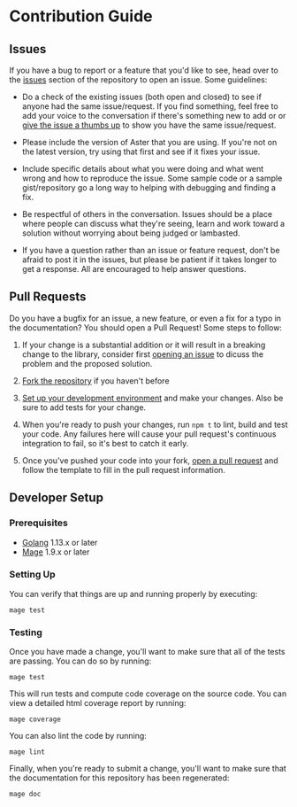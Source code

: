 # Contribution Guide

## Issues

If you have a bug to report or a feature that you'd like to see, head over to
the [issues][] section of the repository to open an issue. Some guidelines:

- Do a check of the existing issues (both open and closed) to see if anyone had
  the same issue/request. If you find something, feel free to add your voice to
  the conversation if there's something new to add or or [give the issue a
  thumbs up][github reactions] to show you have the same issue/request.

- Please include the version of Aster that you are using. If you're not on the
  latest version, try using that first and see if it fixes your issue.

- Include specific details about what you were doing and what went wrong and
  how to reproduce the issue. Some sample code or a sample gist/repository go a
  long way to helping with debugging and finding a fix.

- Be respectful of others in the conversation. Issues should be a place where
  people can discuss what they're seeing, learn and work toward a solution
  without worrying about being judged or lambasted.

- If you have a question rather than an issue or feature request, don't be
  afraid to post it in the issues, but please be patient if it takes longer to
  get a response. All are encouraged to help answer questions.

## Pull Requests

Do you have a bugfix for an issue, a new feature, or even a fix for a typo in
the documentation? You should open a Pull Request! Some steps to follow:

1.  If your change is a substantial addition or it will result in a breaking
    change to the library, consider first [opening an issue](#issues) to dicuss
    the problem and the proposed solution.

2.  [Fork the repository][github fork] if you haven't before

3.  [Set up your development environment](#developer-setup) and make your
    changes. Also be sure to add tests for your change.

4.  When you're ready to push your changes, run `npm t` to lint, build and test
    your code. Any failures here will cause your pull request's continuous
    integration to fail, so it's best to catch it early.

5.  Once you've pushed your code into your fork, [open a pull request][new pull
    request] and follow the template to fill in the pull request information.

## Developer Setup

### Prerequisites

- [Golang][] 1.13.x or later
- [Mage][] 1.9.x or later

### Setting Up

You can verify that things are up and running properly by executing:

```
mage test
```

### Testing

Once you have made a change, you'll want to make sure that all of the tests are
passing. You can do so by running:

```
mage test
```

This will run tests and compute code coverage on the source code. You can view a
detailed html coverage report by running:

```
mage coverage
```

You can also lint the code by running:

```
mage lint
```

Finally, when you're ready to submit a change, you'll want to make sure that the
documentation for this repository has been regenerated:

```
mage doc
```

[issues]: https://github.com/phsym/gomarkdoc/issues
[new pull request]: https://github.com/phsym/gomarkdoc/compare
[github reactions]: https://blog.github.com/2016-03-10-add-reactions-to-pull-requests-issues-and-comments/
[github fork]: https://help.github.com/articles/fork-a-repo
[golang]: https://golang.org/
[mage]: https://magefile.org/
